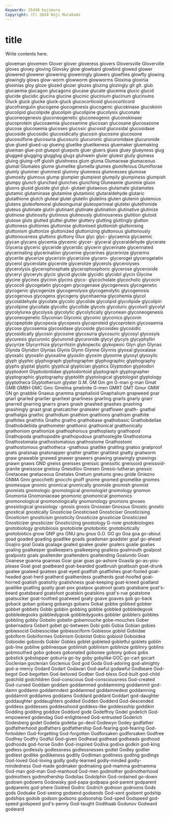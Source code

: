 ```yaml
---
Keywords: 15430 kojimura
Copyright: (C) 2024 Koji Murakami
---
```


# title

Write contents here.



 gloveman glovemen
Glover glover gloveress glovers Gloversville Gloverville gloves glovey gloving Glovsky
glow glowbard glowbird glowed glower glowered glowerer glowering gloweringly glowers
glowflies glowfly glowing glowingly glows glow-worm glowworm glowworms Gloxinia gloxinia
gloxinias gloy gloze glozed glozer glozes glozing glozingly glt glt.
glub glucaemia glucagon glucagons glucase glucate glucemia glucic glucid glucide
glucidic glucina glucine glucinic glucinium glucinum glucinums Gluck gluck glucke
gluck-gluck glucocorticoid glucocorticord glucofrangulin glucogene glucogenesis glucogenic glucokinase glucokinin glucolipid
glucolipide glucolipin glucolipine glucolysis gluconate gluconeogenesis gluconeogenetic gluconeogenic gluconokinase glucoprotein
glucosaemia glucosamine glucosan glucosane glucosazone glucose glucosemia glucoses glucosic glucosid
glucosidal glucosidase glucoside glucosidic glucosidically glucosin glucosine glucosone glucosulfone glucosuria
glucosuric glucuronic glucuronidase glucuronide glue glued glued-up glueing gluelike gluelikeness
gluemaker gluemaking glueman glue-pot gluepot gluepots gluer gluers glues gluey
glueyness glug glugged glugging glugglug glugs gluhwein gluier gluiest gluily
gluiness gluing gluing-off gluish gluishness glum gluma Glumaceae glumaceous glumal
Glumales glume glumelike glumella glumes glumiferous Glumiflorae glumly glummer glummest
glummy glumness glumnesses glumose glumosity glumous glump glumpier glumpiest glumpily
glumpiness glumpish glumpy glunch glunched glunches glunching Gluneamie glunimie gluon
gluons glusid gluside glut glut- glutael glutaeous glutamate glutamates glutamic
glutaminase glutamine glutaminic glutaraldehyde glutaric glutathione glutch gluteal glutei glutelin
glutelins gluten glutenin glutenous glutens gluteofemoral gluteoinguinal gluteoperineal glutetei glutethimide
gluteus glutimate glutin glutinant glutinate glutination glutinative glutinize glutinose glutinosity
glutinous glutinously glutinousness glutition glutoid glutose gluts glutted gluttei glutter
gluttery glutting gluttingly glutton gluttoness gluttonies gluttonise gluttonised gluttonish gluttonising
gluttonism gluttonize gluttonized gluttonizing gluttonous gluttonously gluttonousness gluttons gluttony Glux
glyc glyc- glycaemia glycaemic glycan glycans glycemia glycemic glycer- glyceral
glyceraldehyde glycerate Glyceria glyceric glyceride glyceridic glycerin glycerinate glycerinated glycerinating
glycerination glycerine glycerines glycerinize glycerins glycerite glycerize glycerizin glycerizine glycero-
glycerogel glycerogelatin glycerol glycerolate glycerole glycerolize glycerols glycerolyses glycerolysis glycerophosphate
glycerophosphoric glycerose glyceroxide glyceryl glyceryls glycic glycid glycide glycidic glycidol
glycin Glycine glycine glycines glycinin glycins glyco- glycocholate glycocholic glycocin
glycocoll glycogelatin glycogen glycogenase glycogenesis glycogenetic glycogenic glycogenize glycogenolysis glycogenolytic
glycogenosis glycogenous glycogens glycogeny glycohaemia glycohemia glycol glycolaldehyde glycolate glycolic
glycolide glycolipid glycolipide glycolipin glycolipine glycollate glycollic glycollide glycols glycoluric
glycoluril glycolyl glycolylurea glycolysis glycolytic glycolytically glyconean glyconeogenesis glyconeogenetic Glyconian
Glyconic glyconic glyconics glyconin glycopeptide glycopexia glycopexis glycoproteid glycoprotein glycosaemia
glycose glycosemia glycosidase glycoside glycosides glycosidic glycosidically glycosin glycosine glycosuria
glycosuric glycosyl glycosyls glycuresis glycuronic glycuronid glycuronide glycyl glycyls glycyphyllin
glycyrize Glycyrrhiza glycyrrhizin glykopectic glykopexic Glyn glyn Glynas Glynda Glyndon
Glynias Glynis Glynn Glynne Glynnis glyoxal glyoxalase glyoxalic glyoxalin glyoxaline
glyoxilin glyoxim glyoxime glyoxyl glyoxylic glyph glyphic glyphograph glyphographer glyphographic
glyphography glyphs glyptal glyptic glyptical glyptician glyptics Glyptodon glyptodon glyptodont
Glyptodontidae glyptodontoid glyptograph glyptographer glyptographic glyptography glyptolith glyptological glyptologist glyptology
glyptotheca Glyptotherium glyster G.M. GM Gm gm G-man g-man Gmat
GMB GMBH GMC Gmc Gmelina gmelinite G-men GMRT GMT Gmur
GMW GN gn gnabble Gnaeus gnamma gnaphalioid Gnaphalium gnapweed gnar
gnarl gnarled gnarlier gnarliest gnarliness gnarling gnarls gnarly gnarr gnarred
gnarring gnarrs gnars gnash gnashed gnashes gnashing gnashingly gnast gnat
gnatcatcher gnateater gnatflower gnath- gnathal gnathalgia gnathic gnathidium gnathion gnathions
gnathism gnathite gnathites gnathitis Gnatho gnatho gnathobase gnathobasic Gnathobdellae Gnathobdellida
gnathometer gnathonic gnathonical gnathonically gnathonism gnathonize gnathophorous gnathoplasty gnathopod Gnathopoda
gnathopodite gnathopodous gnathostegite Gnathostoma Gnathostomata gnathostomatous gnathostome Gnathostomi gnathostomous gnathotheca
-gnathous gnatlike gnatling gnatoo gnatproof gnats gnatsnap gnatsnapper gnatter gnattier
gnattiest gnatty gnatworm gnaw gnawable gnawed gnawer gnawers gnawing gnawingly
gnawings gnawn gnaws GND gneiss gneisses gneissic gneissitic gneissoid gneissoid-granite
gneissose gneissy Gnesdilov Gnesen Gnesio-lutheran gnessic Gnetaceae gnetaceous Gnetales Gnetum
gnetums gneu gnide Gniezno GNMA Gnni gnocchetti gnocchi gnoff gnome
gnomed gnomelike gnomes gnomesque gnomic gnomical gnomically gnomide gnomish gnomist
gnomists gnomologic gnomological gnomologist gnomology gnomon Gnomonia Gnomoniaceae gnomonic gnomonical
gnomonics gnomonological gnomonologically gnomonology gnomons gnoses gnosiological gnosiology -gnosis gnosis
Gnossian Gnossus Gnostic gnostic gnostical gnostically Gnosticise Gnosticised Gnosticiser Gnosticising
Gnosticism gnosticism gnosticity Gnosticize gnosticize Gnosticized Gnosticizer gnosticizer Gnosticizing gnostology
G-note gnotobiologies gnotobiology gnotobiosis gnotobiote gnotobiotic gnotobiotically gnotobiotics gnow GNP
gns GNU gnu gnus G.O. GO go Goa goa go-about
goad goaded goading goadlike goads goadsman goadster goaf go-ahead Goajiro
goal Goala goalage goaled goalee goaler goalers goalie goalies goaling
goalkeeper goalkeepers goalkeeping goalless goalmouth goalpost goalposts goals goaltender goaltenders
goaltending Goalundo Goan Goanese goanna goannas Goar goar goas go-ashore
Goasila go-as-you-please Goat goat goatbeard goat-bearded goatbrush goatbush goat-drunk goatee
goateed goatees goat-eyed goatfish goatfishes goat-footed goat-headed goat-herd goatherd goatherdess
goatherds goat-hoofed goat-horned goatish goatishly goatishness goat-keeping goat-kneed goatland goatlike
goatling goatly goat-pox goatpox goatroot goats goatsbane goat's-beard goatsbeard goatsfoot
goatskin goatskins goat's-rue goatstone goatsucker goat-toothed goatweed goaty goave goaves
gob go-back goback goban gobang gobangs gobans Gobat gobbe gobbed
gobber gobbet gobbets Gobbi gobbin gobbing gobble gobbled gobbledegook gobbledegooks
gobbledygook gobbledygooks gobbler gobblers gobbles gobbling gobby Gobelin gobelin gobemouche
gobe-mouches Gober gobernadora Gobert gobet go-between Gobi gobi Gobia Gobian
gobies gobiesocid Gobiesocidae gobiesociform Gobiesox gobiid Gobiidae gobiiform Gobiiformes Gobinism
Gobinist Gobio gobioid Gobioidea Gobioidei gobioids Gobler Gobles goblet gobleted
gobletful goblets goblin gob-line gobline goblinesque goblinish goblinism goblinize goblinry
goblins gobmouthed gobo goboes gobonated gobonee gobony gobos gobs gobstick
gobstopper goburra go-by goby gobylike GOC go-cart gocart Goclenian goclenian
Goclenius God god Goda God-adoring god-almighty god-a-mercy Godard Godart Godavari
God-awful godawful Godbeare God-begot God-begotten God-beloved Godber God-bless God-built god-child
godchild godchildren God-conscious God-consciousness God-created God-cursed Goddam goddam goddammed goddamming
goddammit god-damn goddamn goddamndest goddamned goddamnedest goddamning goddamnit goddamns goddams
Goddard goddard Goddart god-daughter goddaughter goddaughters godded Godden Godderd God-descended
goddess goddesses goddesshood goddess-like goddessship goddikin Godding godding goddize Goddord
gode Godeffroy Godel godelich God-empowered godendag God-enlightened God-entrusted Goderich Godesberg
godet Godetia godetia go-devil Godewyn Godey godfather godfatherhood godfathers godfathership
God-fearing god-fearing God-forbidden God-forgetting God-forgotten Godforsaken godforsaken Godfree Godfrey Godfry
Godful God-given Godhead godhead godheads godhood godhoods god-horse Godin God-inspired
Godiva godiva godkin god-king godless godlessly godlessness godlessnesses godlet Godley
godlier godliest godlike godlikeness godlily Godliman godliness godling godlings God-loved
God-loving godly godly-learned godly-minded godly-mindedness God-made godmaker godmaking god-mamma godmamma
God-man god-man God-manhood God-men godmother godmotherhood godmothers godmothership Godolias Godolphin
God-ordained go-down godown godowns Godowsky god-papa godpapa god-parent godparent godparents
god-phere Godred Godric Godrich godroon godroons Gods gods Godsake God-seeing
godsend godsends God-sent godsent godship godships godsib godson godsons godsonship
God-sped Godspeed god-speed godspeed god's-penny God-taught Godthaab Godunov Godward godward
